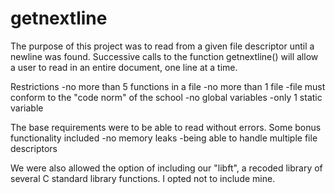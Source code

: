 # getnextline
The purpose of this project was to read from a given file descriptor until a newline was found.
Successive calls to the function getnextline() will allow a user to read in an entire document, one line at a time.

Restrictions
-no more than 5 functions in a file
-no more than 1 file
-file must conform to the "code norm" of the school
-no global variables
-only 1 static variable

The base requirements were to be able to read without errors. Some bonus functionality included 
-no memory leaks
-being able to handle multiple file descriptors

We were also allowed the option of including our "libft", a recoded library of several C standard library functions.
I opted not to include mine.
